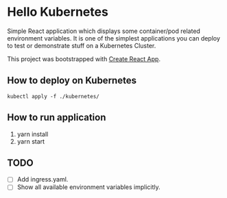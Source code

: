 # Hello Kubernetes

Simple React application which displays some container/pod related environment variables. 
It is one of the simplest applications you can deploy to test or demonstrate stuff on a Kubernetes Cluster.

This project was bootstrapped with [Create React App](https://github.com/facebook/create-react-app).

## How to deploy on Kubernetes
```
kubectl apply -f ./kubernetes/
```

## How to run application
1. yarn install
2. yarn start


## TODO
- [ ] Add ingress.yaml.
- [ ] Show all available environment variables implicitly.